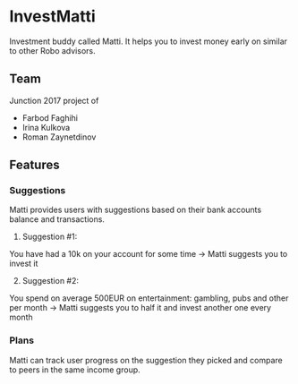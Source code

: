# InvestMatti

Investment buddy called Matti. It helps you to invest money
early on similar to other Robo advisors.

## Team

Junction 2017 project of

* Farbod Faghihi
* Irina Kulkova
* Roman Zaynetdinov

## Features

### Suggestions

Matti provides users with suggestions based on their bank accounts
balance and transactions.

1. Suggestion #1:

You have had a 10k on your account for some time
  -> Matti suggests you to invest it

2. Suggestion #2:

You spend on average 500EUR on entertainment: gambling, pubs and other per month
  -> Matti suggests you to half it and invest another one every month

### Plans

Matti can track user progress on the suggestion they picked and compare
to peers in the same income group.
